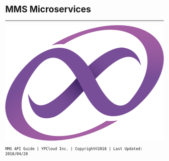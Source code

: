 # MMS Microservices

---

![](/assets/MMS_hi.png)

```
MMS API Guide | YPCloud Inc. | Copyright©2018 | Last Updated: 2018/04/28
```



